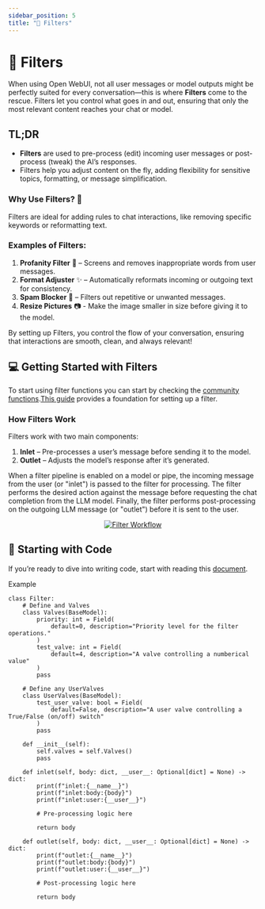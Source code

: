 ```yaml
---
sidebar_position: 5
title: "🚦 Filters"
---
```


# 🚦 Filters

When using Open WebUI, not all user messages or model outputs might be perfectly suited for every conversation—this is where **Filters** come to the rescue. Filters let you control what goes in and out, ensuring that only the most relevant content reaches your chat or model.

## TL;DR
- **Filters** are used to pre-process (edit) incoming user messages or post-process (tweak) the AI’s responses. 
- Filters help you adjust content on the fly, adding flexibility for sensitive topics, formatting, or message simplification. 

### Why Use Filters? 🤔
Filters are ideal for adding rules to chat interactions, like removing specific keywords or reformatting text.

### Examples of Filters:
1. **Profanity Filter** 🚫 – Screens and removes inappropriate words from user messages.
2. **Format Adjuster** ✨ – Automatically reformats incoming or outgoing text for consistency.
3. **Spam Blocker** 🛑 – Filters out repetitive or unwanted messages.
4. **Resize Pictures** 📷 - Make the image smaller in size before giving it to the model.

By setting up Filters, you control the flow of your conversation, ensuring that interactions are smooth, clean, and always relevant!

## 💻 Getting Started with Filters
To start using filter functions you can start by checking the [community functions](https://openwebui.com).[This guide](index.mdx#how-to-install-functions) provides a foundation for setting up a filter.

<!-- To start creating filter functions, use the **Action code scaffold** available in [the community section](https://openwebui.com/f/hub/custom_action/). [This guide](index.mdx#how-to-install-functions) provides a foundation for setting up custom Actions tailored to your needs. -->

### How Filters Work
Filters work with two main components:
1. **Inlet** – Pre-processes a user’s message before sending it to the model.
2. **Outlet** – Adjusts the model’s response after it’s generated.

When a filter pipeline is enabled on a model or pipe, the incoming message from the user (or "inlet") is passed to the filter for processing. The filter performs the desired action against the message before requesting the chat completion from the LLM model. Finally, the filter performs post-processing on the outgoing LLM message (or "outlet") before it is sent to the user.



<!-- # Filters
Filters are used to perform actions against incoming user messages and outgoing assistant (LLM) messages. Potential actions that can be taken in a filter include sending messages to monitoring platforms (such as Langfuse or DataDog), modifying message contents, blocking toxic messages, translating messages to another language, or rate limiting messages from certain users. A list of examples is maintained in the [Pipelines repo](https://github.com/open-webui/pipelines/tree/main/examples/filters). Filters can be executed as a Function or on a Pipelines server. The general workflow can be seen in the image below. -->

<p align="center">
  <a href="#">
    <img src="/img/pipelines/filters.png" alt="Filter Workflow" />
  </a>
</p>


## 📝 Starting with Code

If you’re ready to dive into writing code, start with reading this [document](../getting_started.md).


<summary>Example</summary>

```
class Filter:
    # Define and Valves
    class Valves(BaseModel):
        priority: int = Field(
            default=0, description="Priority level for the filter operations."
        )
        test_valve: int = Field(
            default=4, description="A valve controlling a numberical value"
        )
        pass

    # Define any UserValves
    class UserValves(BaseModel):
        test_user_valve: bool = Field(
            default=False, description="A user valve controlling a True/False (on/off) switch"
        )
        pass

    def __init__(self):
        self.valves = self.Valves()
        pass

    def inlet(self, body: dict, __user__: Optional[dict] = None) -> dict:
        print(f"inlet:{__name__}")
        print(f"inlet:body:{body}")
        print(f"inlet:user:{__user__}")

        # Pre-processing logic here

        return body

    def outlet(self, body: dict, __user__: Optional[dict] = None) -> dict:
        print(f"outlet:{__name__}")
        print(f"outlet:body:{body}")
        print(f"outlet:user:{__user__}")

        # Post-processing logic here

        return body
```